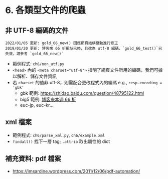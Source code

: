 # 6. 各類型文件的爬蟲

## 非 UTF-8 編碼的文件

```
2022/01/05 更新: gold_66_new() 因應網頁結構變動進行修正
2019/01/20 更新: 博客來 66 折網址已換，且改為 utf-8 編碼，`gold_66_test()`已失效，請參考 `gold_66_new()`
```

* 範例程式: `ch6/non_utf.py`
* `<head>` 內的 `<meta charset="utf-8">` 指明了網頁文件所用的編碼，我們可據以解析、儲存文件資訊
* 若 `charset` 的值非 utf-8，則需配合更改程式內的編碼 e.g., `resp.encoding = 'gbk'`
    * gbk 範例: https://zhidao.baidu.com/question/48795122.html
    * big5 範例: [博客來本週 66 折](http://www.books.com.tw/activity/gold66_day/)
    * euc-jp, euc-kr...

## xml 檔案

* 範例程式: `ch6/parse_xml.py`, `ch6/example.xml`
* `findall()` 找下一層 tag; `.attrib` 取出屬性的 dict

## 補充資料: pdf 檔案

* https://imsardine.wordpress.com/2011/12/06/pdf-automation/